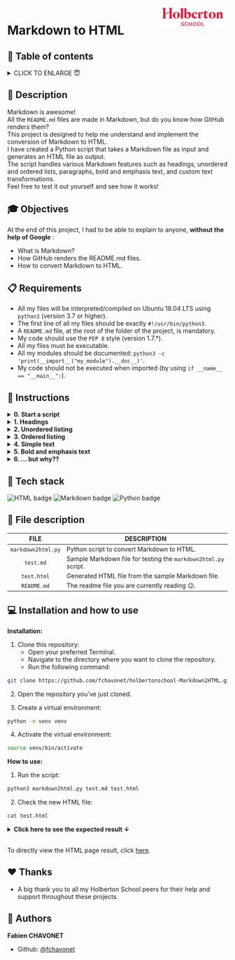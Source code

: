 <img  height="50px" align="right" src="https://raw.githubusercontent.com/fchavonet/fchavonet/main/assets/images/logo-holberton_school.png" alt="Holberton School logo">

# Markdown to HTML

## 🔖 Table of contents

<details>
        <summary>
            CLICK TO ENLARGE 😇
        </summary>
        📄 <a href="#description">Description</a>
        <br>
        🎓 <a href="#objectives">Objectives</a>
        <br>
        📋 <a href="#requirements">Requirements</a>
        <br>
        📝 <a href="#instructions">Instructions</a>
        <br>
        🔨 <a href="#tech-stack">Tech stack</a>
        <br>
        📂 <a href="#files-description">Files description</a>
        <br>
        💻 <a href="#installation_and_how_to_use">Installation and how to use</a>
        <br>
        ♥️ <a href="#thanks">Thanks</a>
        <br>
        👷 <a href="#authors">Authors</a>
</details>

## 📄 <span id="description">Description</span>

Markdown is awesome!
<br>
All the `README.md` files are made in Markdown, but do you know how GitHub renders them?
<br>
This project is designed to help me understand and implement the conversion of Markdown to HTML.
<br>
I have created a Python script that takes a Markdown file as input and generates an HTML file as output.
<br>
The script handles various Markdown features such as headings, unordered and ordered lists, paragraphs, bold and emphasis text, and custom text transformations.
<br>
Feel free to test it out yourself and see how it works!

## 🎓 <span id="objectives">Objectives</span>

At the end of this project, I had to be able to explain to anyone, **without the help of Google** :

- What is Markdown?
- How GitHub renders the README.md files.
- How to convert Markdown to HTML.

## 📋 <span id="requirements">Requirements</span>

- All my files will be interpreted/compiled on Ubuntu 18.04 LTS using `python3` (version 3.7 or higher).
- The first line of all my files should be exactly `#!/usr/bin/python3`.
- A `README.md` file, at the root of the folder of the project, is mandatory.
- My code should use the `PEP 8` style (version 1.7.*).
- All my files must be executable.
- All my modules should be documented: `python3 -c 'print(__import__("my_module").__doc__)'`.
- My code should not be executed when imported (by using `if __name__ == "__main__":`).

## 📝 <span id="instructions">Instructions</span>

<details>
	<summary>
		<b>0. Start a script</b>
	</summary>
	<br>

Write a script `markdown2html.py` that takes an argument 2 strings:

- First argument is the name of the Markdown file.
- Second argument is the output file name.

Requirements:

- If the number of arguments is less than 2: print in STDERR `Usage: ./markdown2html.py README.md README.html` and exit 1.
- If the Markdown file doesn’t exist: print in STDER `Missing <filename>` and exit 1.
- Otherwise, print nothing and exit 0.

```
guillaume@vagrant:~/$ ./markdown2html.py
Usage: ./markdown2html.py README.md README.html
guillaume@vagrant:~/$ echo $?
1
guillaume@vagrant:~/$
guillaume@vagrant:~/$ ./markdown2html.py README.md README.html 
Missing README.md
guillaume@vagrant:~/$ echo $?
1
guillaume@vagrant:~/$
guillaume@vagrant:~/$ echo "Test" > README.md
guillaume@vagrant:~/$ ./markdown2html.py README.md README.html 
guillaume@vagrant:~/$ 
```

#
**Repo:**
- GitHub repository: `holbertonschool-Markdown2HTML`.
- File: `markdown2html.py`.
<hr>
</details>

<details>
	<summary>
		<b>1. Headings</b>
	</summary>
	<br>

Improve `markdown2html.py` by parsing Headings Markdown syntax for generating HTML:

**Syntax:** (you can assume it will be strictly this syntax).

| **Markdown**            | **HTML generated**         |
| ----------------------- | -------------------------- |
| `# Heading level 1`     | `<h1>Heading level 1</h1>` |
| `## Heading level 2`    | `<h2>Heading level 1</h2>` |
| `### Heading level 3`   | `<h3>Heading level 1</h3>` |
| `#### Heading level 4`  | `<h4>Heading level 1</h4>` |
| `##### Heading level 5` | `<h5>Heading level 1</h5>` |
| `###### Heading level 6`| `<h6>Heading level 1</h6>` |


```
guillaume@vagrant:~/$ cat README.md
# My title
## My title2
# My title3
#### My title4
### My title5

guillaume@vagrant:~/$ ./markdown2html.py README.md README.html 
guillaume@vagrant:~/$ cat README.html 
<h1>My title</h1>
<h2>My title2</h2>
<h1>My title3</h1>
<h4>My title4</h4>
<h3>My title5</h3>
guillaume@vagrant:~/$ 
```

Spacing and new lines between HTML tags don’t need to be exactly this one.

#
**Repo:**
- GitHub repository: `holbertonschool-Markdown2HTML`.
- File: `markdown2html.py`.
<hr>
</details>

<details>
	<summary>
		<b>2. Unordered listing</b>
	</summary>
	<br>

Improve `markdown2html.py` by parsing Unordered listing syntax for generating HTML:

**Syntax:** (you can assume it will be strictly this syntax).

Markdown:

```
- Hello
- Bye
```

HTML generated:

```
<ul>
    <li>Hello</li>
    <li>Bye</li>
</ul>
```

```
guillaume@vagrant:~/$ cat README.md
# My title
- Hello
- Bye

guillaume@vagrant:~/$ ./markdown2html.py README.md README.html 
guillaume@vagrant:~/$ cat README.html 
<h1>My title</h1>
<ul>
<li>Hello</li>
<li>Bye</li>
</ul>
guillaume@vagrant:~/$ 
```

Spacing and new lines between HTML tags don’t need to be exactly this one.

#
**Repo:**
- GitHub repository: `holbertonschool-Markdown2HTML`.
- File: `markdown2html.py`.
<hr>
</details>

<details>
	<summary>
		<b>3. Ordered listing</b>
	</summary>
	<br>

Improve `markdown2html.py` by parsing Ordered listing syntax for generating HTML:

**Syntax:** (you can assume it will be strictly this syntax).

Markdown:

```
* Hello
* Bye
```

HTML generated:

```
<ol>
    <li>Hello</li>
    <li>Bye</li>
</ol>
```

```
guillaume@vagrant:~/$ cat README.md
# My title
* Hello
* Bye

guillaume@vagrant:~/$ ./markdown2html.py README.md README.html 
guillaume@vagrant:~/$ cat README.html 
<h1>My title</h1>
<ol>
<li>Hello</li>
<li>Bye</li>
</ol>
guillaume@vagrant:~/$ 
```

Spacing and new lines between HTML tags don’t need to be exactly this one.

#
**Repo:**
- GitHub repository: `holbertonschool-Markdown2HTML`.
- File: `markdown2html.py`.
<hr>
</details>

<details>
	<summary>
		<b>4. Simple text</b>
	</summary>
	<br>

Improve `markdown2html.py` by parsing paragraph syntax for generating HTML:

**Syntax:** (you can assume it will be strictly this syntax).

Markdown:

```
Hello

I'm a text
with 2 lines
```

HTML generated:

```
<p>
    Hello
</p>
<p>
    I'm a text
        <br />
    with 2 lines
</p>
```

```
guillaume@vagrant:~/$ cat README.md
# My title
- Hello
- Bye

Hello

I'm a text
with 2 lines

guillaume@vagrant:~/$ ./markdown2html.py README.md README.html 
guillaume@vagrant:~/$ cat README.html 
<h1>My title</h1>
<ul>
<li>Hello</li>
<li>Bye</li>
</ul>
<p>
Hello
</p>
<p>
I'm a text
<br/>
with 2 lines
</p>
guillaume@vagrant:~/$ 
```

Spacing and new lines between HTML tags don’t need to be exactly this one.

#
**Repo:**
- GitHub repository: `holbertonschool-Markdown2HTML`.
- File: `markdown2html.py`.
<hr>
</details>

<details>
	<summary>
		<b>5. Bold and emphasis text</b>
	</summary>
	<br>

Improve `markdown2html.py` by parsing bold syntax for generating HTML:

**Syntax:** (you can assume it will be strictly this syntax).

| **Markdown** | **HTML generated** |
| ------------ | ------------------ |
| `**Hello**`  | `<b>Hello</b>`     |
| `__Hello__`  | `<em>Hello</em>`   |

```
guillaume@vagrant:~/$ cat README.md
# My title
- He**l**lo
- Bye

Hello

I'm **a** text
with __2 lines__

**Or in bold**

guillaume@vagrant:~/$ ./markdown2html.py README.md README.html 
guillaume@vagrant:~/$ cat README.html 
<h1>My title</h1>
<ul>
<li>He<b>l</b>lo</li>
<li>Bye</li>
</ul>
<p>
Hello
</p>
<p>
I'm <b>a</b> text
<br/>
with <em>2 lines</em>
</p>
<p>
<b>Or in bold</b>
</p>
guillaume@vagrant:~/$ 
```

Spacing and new lines between HTML tags don’t need to be exactly this one.

#
**Repo:**
- GitHub repository: `holbertonschool-Markdown2HTML`.
- File: `markdown2html.py`.
<hr>
</details>

<details>
	<summary>
		<b>6. ... but why??</b>
	</summary>
	<br>

Improve `markdown2html.py` by parsing bold syntax for generating HTML:

**Syntax:** (you can assume it will be strictly this syntax).

| **Markdown**        | **HTML generated**                 | **Description**                                   |
| ------------------- | ---------------------------------- | ------------------------------------------------- |
| `[[Hello]]`         | `8b1a9953c4611296a827abf8c47804d7` | Convert in MD5 (lowercase) the content.           |
| `((Hello Chicago))` | `Hello hiago`                      | Remove all c (case insensitive) from the content. |

```
guillaume@vagrant:~/$ cat README.md
# My title
- He**l**lo
- Bye

Hello

I'm **a** text
with __2 lines__

((I will live in Caracas))

But it's [[private]]

So cool!

guillaume@vagrant:~/$ ./markdown2html.py README.md README.html 
guillaume@vagrant:~/$ cat README.html 
<h1>My title</h1>
<ul>
<li>He<b>l</b>lo</li>
<li>Bye</li>
</ul>
<p>
Hello
</p>
<p>
I'm <b>a</b> text
<br/>
with <em>2 lines</em>
</p>
<p>
I will live in araas
</p>
<p>
But it's 2c17c6393771ee3048ae34d6b380c5ec
</p>
<p>
So cool!
</p>
guillaume@vagrant:~/$
```

Spacing and new lines between HTML tags don’t need to be exactly this one.

#
**Repo:**
- GitHub repository: `holbertonschool-Markdown2HTML`.
- File: `markdown2html.py`.
<hr>
</details>

## 🔨 <span id="tech-stack">Tech stack</span>

<p align="left">
    <img src="https://img.shields.io/badge/HTML5-E34F26?logo=html5&logoColor=white&style=for-the-badge" alt="HTML badge" alt="HTML5 badge">
    <img src="https://img.shields.io/badge/MARKDOWN-000000?logo=markdown&logoColor=white&style=for-the-badge" alt="Markdown badge">
    <img src="https://img.shields.io/badge/PYTHON-3776ab?logo=python&logoColor=white&style=for-the-badge" alt="Python badge">
<p>

## 📂 <span id="files-description">File description</span>

| **FILE**           | **DESCRIPTION**                                                 |
| :----------------: | --------------------------------------------------------------- |
| `markdown2html.py` | Python script to convert Markdown to HTML.                      |
| `test.md`          | Sample Markdown file for testing the `markdown2html.py` script. |
| `test.html`        | Generated HTML file from the sample Markdown file.              |
| `README.md`        | The readme file you are currently reading 😉.                   |

## 💻 <span id="installation_and_how_to_use">Installation and how to use</span>

**Installation:**

1. Clone this repository:
    - Open your preferred Terminal.
    - Navigate to the directory where you want to clone the repository.
    - Run the following command:

``` bash
git clone https://github.com/fchavonet/holbertonschool-Markdown2HTML.git
```

2. Open the repository you've just cloned.

3. Create a virtual environment:

``` bash
python -m venv venv
```

4. Activate the virtual environment:

``` bash
source venv/bin/activate
```

**How to use:**

1. Run the script:

``` bash
python3 markdown2html.py test.md test.html
```

2. Check the new HTML file:

``` bash
cat test.html
```

<details>
    <summary>
		<b>Click here to see the expected result ↓ </b>
	</summary>
	<br>

```
<h1>Welcome to Markdown2HTML Project!</h1>
<p>
This tool converts <b>Markdown</b> to <b>HTML</b>.
</p>
<h2>Features</h2>
<ul>
<li>Converting headings to HTML.</li>
<li>Handling unordered lists.</li>
<li>Handling ordered lists.</li>
<li>Handling paragraphs.</li>
<li>Parsing <b>bold</b> text.</li>
<li>Parsing <em>italic</em> text.</li>
<li>Custom syntax for MD5 hashing.</li>
<li>Removing "c" characters from content.</li>
</ul>
<p>
So to truly understand the reality, you must take the <b>red pill</b>...
</p>
<h1>Heading</h1>
<h2>Heading</h2>
<h3>Heading</h3>
<h4>Heading</h4>
<h5>Heading</h5>
<h6>Heading</h6>
<h2>Unordered List</h2>
<ul>
<li>Pikachu.</li>
<li>Bulbizarre.</li>
<li>Salamèche.</li>
<li>Carapuce.</li>
</ul>
<h2>Ordered List</h2>
<ol>
<li>Goku.</li>
<li>Vegeta.</li>
<li>Piccolo.</li>
<li>Krillin.</li>
<li>Yamcha.</li>
</ol>
<h2>Example Paragraph</h2>
<p>
This is an example paragraph.
<br/>
It includes various features such as <b>bold text</b>, <em>italic text</em>, and custom syntax.
<br/>
For example, we can hash your 5f4dcc3b5aa765d61d8327deb882cf99 to keep it secure.
<br/>
Or we might need to clean up text by removing <em>speifi haraters</em>.
</p>
<p>
And don't forget the <em>ultimate answer to life, the universe, and everything</em> is <b>42</b>.
</p>
<h2>Final Thoughts</h2>
<p>
With great power comes great responsibility.
<br/>
Use this <b>Markdown to HTML</b> converter wisely!
</p>
```
</details>
<br>

To directly view the HTML page result, click [here](https://fchavonet.github.io/holbertonschool-Markdown2HTML/test.html).

## ♥️ <span id="thanks">Thanks</span>

- A big thank you to all my Holberton School peers for their help and support throughout these projects.

## 👷 <span id="authors">Authors</span>

**Fabien CHAVONET**
- Github: [@fchavonet](https://github.com/fchavonet)
